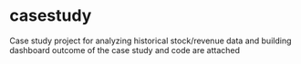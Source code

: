 # casestudy
Case study project for analyzing historical stock/revenue data and building dashboard
outcome of the case study and code are attached
